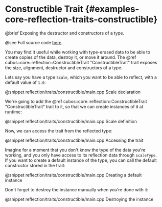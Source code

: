# Constructible Trait {#examples-core-reflection-traits-constructible}

@brief Exposing the destructor and constructors of a type.

@see Full source code [here](https://github.com/GameDevTecnico/cubos/tree/main/core/samples/reflection/traits/constructible).

You may find it useful while working with type-erased data to be able to create
copies of the data, destroy it, or move it around. The
@ref cubos::core::reflection::ConstructibleTrait "ConstructibleTrait" trait
exposes the size, alignment, destructor and constructors of a type.

Lets say you have a type `Scale`, which you want to be able to reflect, with a
default value of `1.0`:

@snippet reflection/traits/constructible/main.cpp Scale declaration

We're going to add the @ref cubos::core::reflection::ConstructibleTrait
"ConstructibleTrait" trait to it, so that we can create instances of it at
runtime:

@snippet reflection/traits/constructible/main.cpp Scale definition

Now, we can access the trait from the reflected type:

@snippet reflection/traits/constructible/main.cpp Accessing the trait

Imagine for a moment that you don't know the type of the data you're working,
and you only have access to its reflection data through `scaleType`. If you
want to create a default instance of the type, you can call the default
constructor stored in the trait:

@snippet reflection/traits/constructible/main.cpp Creating a default instance

Don't forget to destroy the instance manually when you're done with it:

@snippet reflection/traits/constructible/main.cpp Destroying the instance


